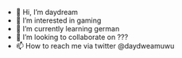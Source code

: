 - 👋 Hi, I’m daydream
- 👀 I’m interested in gaming
- 🌱 I’m currently learning german
- 💞️ I’m looking to collaborate on ???
- 📫 How to reach me via twitter @daydweamuwu
<!---
daydreamuwu/daydreamuwu is a ✨ special ✨ repository because its `README.md` (this file) appears on your GitHub profile.
You can click the Preview link to take a look at your changes.
--->
